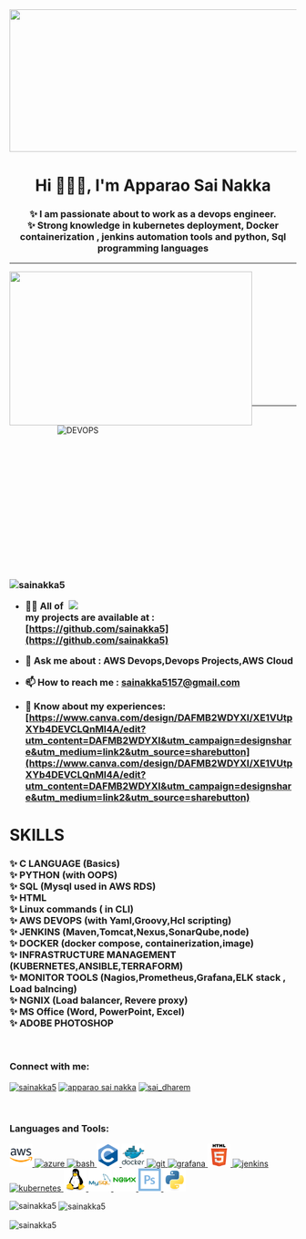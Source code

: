 <img width= "1020" height="250" src="https://lh3.googleusercontent.com/pw/ADCreHddifbrETD_daNpz3L_gGN9ccHq8D5BqMY2K27t1lpcOxdco2Jnwg2IEZZCYbemCzIHYw8uqbjOpNItIaiV15Gbf9T4KoaOwCOJ8XkBk-F2RJfaHhZIN8pRwFsFvC3nOobCiWXFPsXqXST8c4qEW-_ubt7BDzPv33XUHYLhrqOg9_kl-fVKd6QKCH2NO-dBhRbLlzXaLFZhZW1UzFkMQhb37LCImgvyf7UzWzawdpOrF7Ro1MWZ1JHjgnS5p9OB_Yuw9tT6PwH_PYPHqGQUll2LcnPoRA7VFUvqSW9kqE66AyUZrqc1szPcQfCqF3ZrJnPJzZm2cYbCWZpgRpBN8mgNLEIjZHuFHwQZ2EL87ZA-nyuzqrTGp3BA_sjrRmWLQAS2PWf8sxg8dhtISx8LuNIlQcxw09dt7-yy1aiPq90bpkwPNyw6KWts4TITI4NYydf55DKvXVHWlzZNqbs8Qxqm39yD8_0p10E4_j_R3e9FZRPFHolJYYiWfoK5AWU-hCzc8ZSYVJuoZUFcKSju-oblSUOZ_fyiqd5cSjVtCLSdz6XK6iYq3wifdC518G_ZKCZUeu0I0QhLDqXT-0sTzcL_wUezrBvbJh65cDP9wIgFnBytrDMaEVDbxrC5Hxsph6ELVjrs4L0OH0b1WAZE5tV8D78WNAZvvw0Xy7d19Ber8oYqjLcM6YpqjzfTP-s-JZPi0g7woOsmlEj9tEjfzyvxNKvk1bR0qe8Zms6x5a2Mj1YF0ML-MUxyN7YKU6yAKRrJF6xMnSmOeSpXaH2D5DmAxQ5DSsyVMn3Dj_XLQpMMIHxeBF9vXI6se5Ge7o4sHNpTKBrX2TRr9_Xu4DnpBKp8Lg0MM9BWerC-24_PM8M-kLU0WdKHe8gK5vbTjkTrHgncjlFqW418bPYMuncMtuyAYkALYk5itMNDmM_LOfgYuTHqTjp7xf6nxGkQH4zxyqA9J6HZq19w8UFAc96VmF1yI6IEDu-164cZQqOc_MOTmfBnirrbk80xcUevtQwLNg=w1922-h577-s-no-gm?authuser=0">


<h1 align="center"> Hi 🙋🏻‍♂️, I'm Apparao Sai Nakka</h1>
<h3 align="center"><p>✨ I am passionate about to work as a devops engineer. <br> ✨ Strong knowledge in kubernetes deployment, Docker containerization , jenkins automation tools and python, Sql programming languages</p></h3>


 <hr> 
  <img align="left" width="426" height="270" src ="https://cdn.hashnode.com/res/hashnode/image/upload/v1679566984105/a9959474-198d-4bff-b290-1a54b4d66092.gif">
  <img align="right" width= "420" height="270" alt ="DEVOPS"  src="https://cdn.faun.dev/prod/media/public/original_images/devOps-cloud-native.gif"><br><br><br><br><br><br><br><br><br><br><br><br>
  <br>
 <hr>



<h3>
<p align="left"> <img src="https://komarev.com/ghpvc/?username=sainakka5&label=Profile%20views&color=0e75b6&style=flat" alt="sainakka5" /> </p>
<img align="right" width="400" src="https://camo.githubusercontent.com/cae12fddd9d6982901d82580bdf321d81fb299141098ca1c2d4891870827bf17/68747470733a2f2f6d69726f2e6d656469756d2e636f6d2f6d61782f313336302f302a37513379765349765f7430696f4a2d5a2e676966">

- 👨‍💻 All of my projects are available at : [https://github.com/sainakka5](https://github.com/sainakka5)

- 💬 Ask me about : **AWS Devops,Devops Projects,AWS Cloud**

- 📫 How to reach me : **sainakka5157@gmail.com**

- 📄 Know about my experiences:  [https://www.canva.com/design/DAFMB2WDYXI/XE1VUtpXYb4DEVCLQnMl4A/edit?utm_content=DAFMB2WDYXI&utm_campaign=designshare&utm_medium=link2&utm_source=sharebutton](https://www.canva.com/design/DAFMB2WDYXI/XE1VUtpXYb4DEVCLQnMl4A/edit?utm_content=DAFMB2WDYXI&utm_campaign=designshare&utm_medium=link2&utm_source=sharebutton)<br></h3>


# SKILLS

<h3 align="left"><p>✨ C LANGUAGE (Basics)<br>
✨ PYTHON (with OOPS)<br>
✨ SQL (Mysql used in AWS RDS)<br>
✨ HTML<br>
✨ Linux commands ( in CLI)<br>
✨ AWS DEVOPS (with Yaml,Groovy,Hcl scripting)<br>
✨ JENKINS (Maven,Tomcat,Nexus,SonarQube,node)<br>
✨ DOCKER (docker compose, containerization,image)<br>
✨ INFRASTRUCTURE MANAGEMENT (KUBERNETES,ANSIBLE,TERRAFORM)<br>
✨ MONITOR TOOLS (Nagios,Prometheus,Grafana,ELK stack , Load balncing)<br>
✨ NGNIX (Load balancer, Revere proxy)<br>
✨ MS Office (Word, PowerPoint, Excel)<br>
✨ ADOBE PHOTOSHOP</p> </h3><br>

<h3 align="left">Connect with me:</h3>
<p align="left">
<a href="https://twitter.com/sainakka5" target="blank"><img align="center" src="https://raw.githubusercontent.com/rahuldkjain/github-profile-readme-generator/master/src/images/icons/Social/twitter.svg" alt="sainakka5" height="30" width="40" /></a>
<a href="https://www.linkedin.com/in/apparao sai nakka" target="blank"><img align="center" src="https://raw.githubusercontent.com/rahuldkjain/github-profile-readme-generator/master/src/images/icons/Social/linked-in-alt.svg" alt="apparao sai nakka" height="30" width="40" /></a>
<a href="https://instagram.com/sai_dharem" target="blank"><img align="center" src="https://raw.githubusercontent.com/rahuldkjain/github-profile-readme-generator/master/src/images/icons/Social/instagram.svg" alt="sai_dharem" height="30" width="40" /></a>
</p><br>
<h3 align="left">Languages and Tools:</h3>
<p align="left"> <a href="https://aws.amazon.com" target="_blank" rel="noreferrer"> <img src="https://raw.githubusercontent.com/devicons/devicon/master/icons/amazonwebservices/amazonwebservices-original-wordmark.svg" alt="aws" width="40" height="40"/> </a> <a href="https://azure.microsoft.com/en-in/" target="_blank" rel="noreferrer"> <img src="https://www.vectorlogo.zone/logos/microsoft_azure/microsoft_azure-icon.svg" alt="azure" width="40" height="40"/> </a> <a href="https://www.gnu.org/software/bash/" target="_blank" rel="noreferrer"> <img src="https://www.vectorlogo.zone/logos/gnu_bash/gnu_bash-icon.svg" alt="bash" width="40" height="40"/> </a> <a href="https://www.cprogramming.com/" target="_blank" rel="noreferrer"> <img src="https://raw.githubusercontent.com/devicons/devicon/master/icons/c/c-original.svg" alt="c" width="40" height="40"/> </a> <a href="https://www.docker.com/" target="_blank" rel="noreferrer"> <img src="https://raw.githubusercontent.com/devicons/devicon/master/icons/docker/docker-original-wordmark.svg" alt="docker" width="40" height="40"/> </a> <a href="https://git-scm.com/" target="_blank" rel="noreferrer"> <img src="https://www.vectorlogo.zone/logos/git-scm/git-scm-icon.svg" alt="git" width="40" height="40"/> </a> <a href="https://grafana.com" target="_blank" rel="noreferrer"> <img src="https://www.vectorlogo.zone/logos/grafana/grafana-icon.svg" alt="grafana" width="40" height="40"/> </a> <a href="https://www.w3.org/html/" target="_blank" rel="noreferrer"> <img src="https://raw.githubusercontent.com/devicons/devicon/master/icons/html5/html5-original-wordmark.svg" alt="html5" width="40" height="40"/> </a> <a href="https://www.jenkins.io" target="_blank" rel="noreferrer"> <img src="https://www.vectorlogo.zone/logos/jenkins/jenkins-icon.svg" alt="jenkins" width="40" height="40"/> </a> <a href="https://kubernetes.io" target="_blank" rel="noreferrer"> <img src="https://www.vectorlogo.zone/logos/kubernetes/kubernetes-icon.svg" alt="kubernetes" width="40" height="40"/> </a> <a href="https://www.linux.org/" target="_blank" rel="noreferrer"> <img src="https://raw.githubusercontent.com/devicons/devicon/master/icons/linux/linux-original.svg" alt="linux" width="40" height="40"/> </a> <a href="https://www.mysql.com/" target="_blank" rel="noreferrer"> <img src="https://raw.githubusercontent.com/devicons/devicon/master/icons/mysql/mysql-original-wordmark.svg" alt="mysql" width="40" height="40"/> </a> <a href="https://www.nginx.com" target="_blank" rel="noreferrer"> <img src="https://raw.githubusercontent.com/devicons/devicon/master/icons/nginx/nginx-original.svg" alt="nginx" width="40" height="40"/> </a> <a href="https://www.photoshop.com/en" target="_blank" rel="noreferrer"> <img src="https://raw.githubusercontent.com/devicons/devicon/master/icons/photoshop/photoshop-line.svg" alt="photoshop" width="40" height="40"/> </a> <a href="https://www.python.org" target="_blank" rel="noreferrer"> <img src="https://raw.githubusercontent.com/devicons/devicon/master/icons/python/python-original.svg" alt="python" width="40" height="40"/> </a> </p>

<p><img align="left" src="https://github-readme-stats.vercel.app/api/top-langs?username=sainakka5&show_icons=true&locale=en&layout=compact" alt="sainakka5" /></p>

<p>&nbsp;<img align="center" src="https://github-readme-stats.vercel.app/api?username=sainakka5&show_icons=true&locale=en" alt="sainakka5" /></p>

<p><img align="center" src="https://github-readme-streak-stats.herokuapp.com/?user=sainakka5&" alt="sainakka5" /></p>
